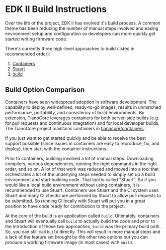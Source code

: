 # EDK II Build Instructions

Over the life of the project, EDK II has evolved it's build process. A common theme has been reducing the number of
manual steps involved and easing environment setup and configuration so developers can more quickly get started writing
firmware code.

There's currently three high-level approaches to build (listed in recommended order):

1. [Containers](How-to-Develop-With-Containers.md)
2. [Stuart](How-to-Build-With-Stuart.md)
3. [build](Getting-Started-with-EDK-II.mediawiki)

## Build Option Comparison

Containers have seen widespread adoption in software development. The capability to deploy well-defined, ready-to-go
images, results in unmatched performance, portability, and consistency of build environments. By extension, TianoCore
leverages containers for both server-side builds (e.g. for pull requests and continuous integration) and for local
developer builds. The TianoCore project maintains containers in
[tianocore/containers](https://github.com/tianocore/containers).

If you just want to get started quickly and be able to receive the best support possible (since issues in containers
are easy to reproduce, fix, and deploy), then start with the container instructions.

Prior to containers, building involved a lot of manual steps. Downloading compilers, various dependencies, running
the right commands in the right order, and so on. A lot of that work was reduced and moved into a tool that
orchestrates a lot of the underlying steps needed to simply set up a build environment and start building code. That
tool is called "Stuart". So if you would like a local build environment without using containers, it is recommended
to use Stuart. Containers use Stuart and the CI system uses Stuart and many CI checks are performed by Stuart to allow
pull requests to be submitted. So running CI locally with Stuart will put you in a great position to have code ready
for contribution to the project.

At the core of the build is an application called `build`. Ultimately, containers and Stuart will eventually call
`build` to actually build the code and prior to the introduction of those two approaches, `build` was the primary
build path. So, you can still call `build` directly. This will result in more manual steps and a lack of the feature
set brought by the other two options but you can produce a working firmware image (in most cases) with `build`.

